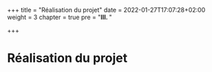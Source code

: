 +++
title = "Réalisation du projet"
date = 2022-01-27T17:07:28+02:00
weight = 3
chapter = true
pre = "<b>III. </b>"

+++

# Réalisation du projet